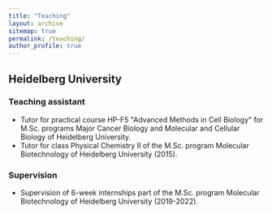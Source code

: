 ```yaml
---
title: "Teaching"
layout: archive
sitemap: true
permalink: /teaching/
author_profile: true
---
```


## Heidelberg University
### Teaching assistant
- Tutor for practical course HP-F5 "Advanced Methods in Cell Biology" for M.Sc. programs Major Cancer Biology and Molecular and Cellular Biology of Heidelberg University.
- Tutor for class Physical Chemistry II of the M.Sc. program Molecular Biotechnology of Heidelberg University (2015). 

### Supervision
- Supervision of 6-week internships part of the M.Sc. program Molecular Biotechnology of Heidelberg University (2019-2022). 
